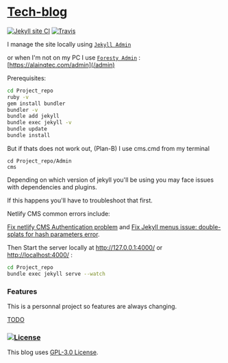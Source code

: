 # [Tech-blog](https://github.com/alainQtec/tech-blog)

[![Jekyll site CI](https://github.com/alainQtec/tech-blog/actions/workflows/jekyll.yml/badge.svg)](https://github.com/alainQtec/tech-blog/actions/workflows/jekyll.yml)
[![Travis](https://img.shields.io/travis/alainQtec/tech-blog.svg)](https://app.travis-ci.com/alainQtec/tech-blog)
<!-- [![Tip Me via PayPal](https://img.shields.io/badge/PayPal-tip%20me-1462ab.svg?logo=paypal)](https://www.paypal.me/alainQtec) -->

I manage the site locally using [`Jekyll Admin`](https://jekyll.github.io/jekyll-admin/)

or when I'm not on my PC I use [`Foresty Admin`](https://app.forestry.io/dashboard/#) : [https://alainqtec.com/admin](/admin)

Prerequisites:

```sh
cd Project_repo
ruby -v
gem install bundler
bundler -v
bundle add jekyll
bundle exec jekyll -v
bundle update
bundle install
```

But if thats does not work out, (Plan-B) I use cms.cmd from my terminal <!-- This script should be smart enough to fix any errors in the Backend, and Quickly open the CMS -->

```batch
cd Project_repo/Admin
cms
```

Depending on which version of jekyll you'll be using you may face issues with dependencies and plugins.

If this happens you'll have to troubleshoot that first. 

Netlify CMS common errors include:

[Fix netlify CMS Authentication problem](https://github.com/netlify/netlify-cms/issues/1474) and [Fix Jekyll menus issue: double-splats for hash parameters error](https://github.com/forestryio/jekyll-menus/commit/6c8b53eeb0d4b58743fb6461aa94d84004c8a35d).

Then Start the server locally at <http://127.0.0.1:4000/> or <http://localhost:4000/> :

```bash
cd Project_repo
bundle exec jekyll serve --watch
```

### Features

This is a personnal project so features are always changing.

[TODO](TODO.md)

### [![License](https://img.shields.io/badge/License-GPLv3-blue.svg)](https://github.com/alainQtec/tech-blog/blob/main/LICENSE)

This blog uses [GPL-3.0 License](https://github.com/alainQtec/tech-blog/blob/main/LICENSE).
